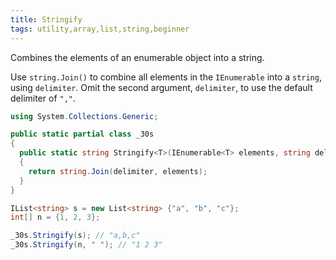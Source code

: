 ```yaml
---
title: Stringify
tags: utility,array,list,string,beginner
---
```


Combines the elements of an enumerable object into a string.

Use `string.Join()` to combine all elements in the `IEnumerable` into a `string`, using `delimiter`.
Omit the second argument, `delimiter`, to use the default delimiter of `","`.

```csharp
using System.Collections.Generic;

public static partial class _30s 
{
  public static string Stringify<T>(IEnumerable<T> elements, string delimiter = ",") 
  {
    return string.Join(delimiter, elements);
  }
}
```

```csharp
IList<string> s = new List<string> {"a", "b", "c"};
int[] n = {1, 2, 3};

_30s.Stringify(s); // "a,b,c"
_30s.Stringify(n, " "); // "1 2 3"
```
